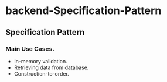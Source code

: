 # backend-Specification-Pattern
## Specification Pattern
### Main Use Cases.
- In-memory validation.
- Retrieving data from database.
- Construction-to-order.
